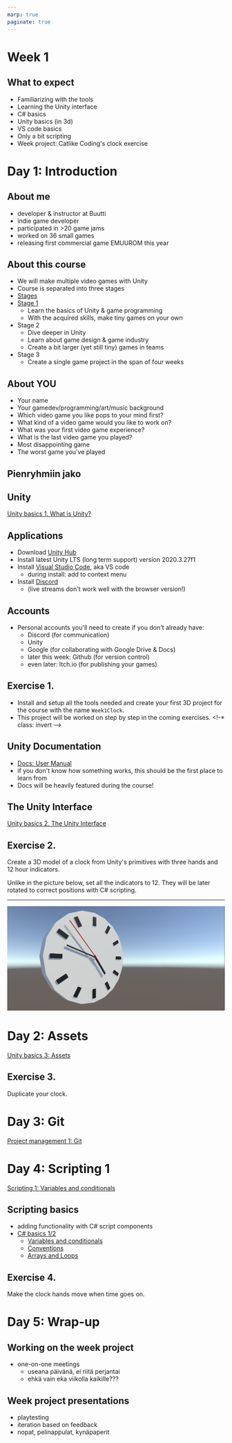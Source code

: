 ```yaml
---
marp: true
paginate: true
---
```

<!-- headingDivider: 3 -->
<!-- class: invert -->

# Week 1

## What to expect

* Familiarizing with the tools
* Learning the Unity interface
* C# basics
* Unity basics (in 3d)
* VS code basics
* Only a bit scripting
* Week project: Catlike Coding's clock exercise
# Day 1: Introduction
## About me
* developer & instructor at Buutti
* indie game developer
* participated in >20 game jams
* worked on 36 small games
* releasing first commercial game EMUUROM this year
## About this course

* We will make multiple video games with Unity
* Course is separated into three stages
* [Stages](Stages.md)
* [Stage 1](Stage1.md)
    * Learn the basics of Unity & game programming
    * With the acquired skills, make tiny games on your own
* Stage 2
	* Dive deeper in Unity
	* Learn about game design & game industry
	* Create a bit larger (yet still tiny) games in teams
* Stage 3
    * Create a single game project in the span of four weeks
## About YOU

* Your name
* Your gamedev/programming/art/music background
* Which video game you like pops to your mind first?
* What kind of a video game would you like to work on?
* What was your first video game experience?
* What is the last video game you played?
* Most disappointing game
* The worst game you've played
## Pienryhmiin jako
## Unity

[Unity basics 1. What is Unity?](unity-basics/1-what-is-unity.md)

## Applications

* Download [Unity Hub](https://unity3d.com/get-unity/download)
* Install latest Unity LTS (long term support) version 2020.3.27f1
* Install [Visual Studio Code](https://code.visualstudio.com/), aka VS code
  * during install: add to context menu
* Install [Discord](https://discord.com/)
  * (live streams don't work well with the browser version!)
## Accounts

* Personal accounts you'll need to create if you don't already have:
	* Discord (for communication)
	* Unity
	* Google (for collaborating with Google Drive & Docs)
	* later this week: Github (for version control)
	* even later: Itch.io (for publishing your games)
## Exercise 1.
<!-- _backgroundColor: teal -->
* Install and setup all the tools needed and create your first 3D project for the course with the name `Week1Clock`.
* This project will be worked on step by step in the coming exercises.
<!-* class:  invert -->
## Unity Documentation

* [Docs: User Manual](https://docs.unity3d.com/Manual/UnityManual.html)
* if you don't know how something works, this should be the first place to learn from
* Docs will be heavily featured during the course!
## The Unity Interface

[Unity basics 2. The Unity Interface](unity-basics/2-the-unity-interface.md)

## Exercise 2.
<!-- _backgroundColor: teal -->
Create a 3D model of a clock from Unity's primitives with three hands and 12 hour indicators.

Unlike in the picture below, set all the indicators to 12. They will be later rotated to correct positions with C# scripting.

---
<!-- _backgroundColor: teal -->
![3d clock](imgs/week1-catlikeclock.png)

# Day 2: Assets

[Unity basics 3: Assets](unity-basics/3-assets.md)


## Exercise 3.
<!-- _backgroundColor: teal -->
Duplicate your clock.

# Day 3: Git

[Project management 1: Git](project-management/1-git.md)

# Day 4: Scripting 1
[Scripting 1: Variables and conditionals](scripting/1-variables-and-conditionals.md)

## Scripting basics

* adding functionality with C# script components
* [C# basics 1/2](#c-basics)
	* [Variables and conditionals](#variables-and-conditionals)
	* [Conventions](#conventions)
	* [Arrays and Loops](#arrays-and-loops)
## Exercise 4.
<!-- _backgroundColor: teal -->
Make the clock hands move when time goes on.

# Day 5: Wrap-up
## Working on the week project

* one-on-one meetings
  * useana päivänä, ei riitä perjantai
  * ehkä vain eka viikolla kaikille???
## Week project presentations

* playtesting
* iteration based on feedback
* nopat, pelinappulat, kynäpaperit